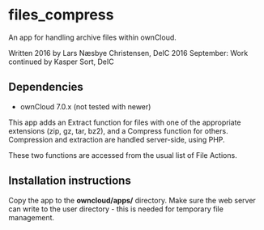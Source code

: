 # files_compress
An app for handling archive files within ownCloud.

Written 2016 by Lars Næsbye Christensen, DeIC
2016 September: Work continued by Kasper Sort, DeIC

## Dependencies 
 * ownCloud 7.0.x (not tested with newer)

This app adds an Extract function for files with one of the appropriate extensions (zip, gz, tar, bz2), and a Compress function for others. Compression and extraction are handled server-side, using PHP.

These two functions are accessed from the usual list of File Actions.

## Installation instructions
Copy the app to the **owncloud/apps/** directory. Make sure the web server can write to the user directory - this is needed for temporary file management.

